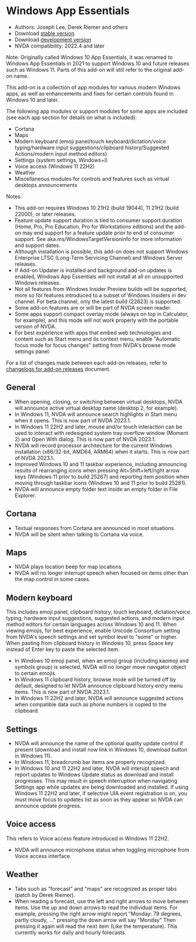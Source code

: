 # Windows App Essentials

* Authors: Joseph Lee, Derek Riemer and others
* Download [stable version][1]
* Download [development version][2]
* NVDA compatibility: 2022.4 and later

Note: Originally called Windows 10 App Essentials, it was renamed to Windows App Essentials in 2021 to support Windows 10 and future releases such as Windows 11. Parts of this add-on will still refer to the original add-on name.

This add-on is a collection of app modules for various modern Windows apps, as well as enhancements and fixes for certain controls found in Windows 10 and later.

The following app modules or support modules for some apps are included (see each app section for details on what is included):

* Cortana
* Maps
* Modern keyboard (emoji panel/touch keyboard/dictation/voice typing/hardware input suggestions/clipboard history/Suggested Actions/modern input method editors)
* Settings (system settings, Windows+I)
* Voice access (Windows 11 22H2)
* Weather
* Miscellaneous modules for controls and features such as virtual desktops announcements

Notes:

* This add-on requires Windows 10 21H2 (build 19044), 11 21H2 (build 22000), or later releases.
* Feature update support duration is tied to consumer support duration (Home, Pro, Pro Education, Pro for Workstations editions) and the add-on may end support for a feature update prior to end of consumer support. See aka.ms/WindowsTargetVersioninfo for more information and support dates.
* Although installation is possible, this add-on does not support Windows Enterprise LTSC (Long-Term Servicing Channel) and Windows Server releases.
* If Add-on Updater is installed and background add-on updates is enabled, Windows App Essentials will not install at all on unsupported Windows releases.
* Not all features from Windows Insider Preview builds will be supported, more so for features introduced to a subset of Windows Insiders in dev channel. For beta channel, only the latest build (22623) is supported.
* Some add-on features are or will be part of NVDA screen reader.
* Some apps support compact overlay mode (always on top in Calculator, for example), and this mode will not work properly with the portable version of NVDA.
* For best experience with apps that embed web technologies and content such as Start menu and its context menu, enable "Automatic focus mode for focus changes" setting from NVDA's browse mode settings panel.

For a list of changes made between each add-on releases, refer to [changelogs for add-on releases][3] document.

## General

* When opening, closing, or switching between virtual desktops, NVDA will announce active virtual desktop name (desktop 2, for example).
* In Windows 11, NVDA will announce search highlights in Start menu when it opens. This is now part of NVDA 2023.1.
* In Windows 11 22H2 and later, mouse and/or touch interaction can be used to interact with redesigned system tray overflow window (Moment 2) and Open With dialog. This is now part of NVDA 2023.1.
* NVDA will record processor architecture for the current Windows installation (x86/32-bit, AMD64, ARM64) when it starts. This is now part of NVDA 2023.1.
* Improved Windows 10 and 11 taskbar experience, including announcing results of rearranging icons when pressing Alt+Shift+left/right arrow keys (Windows 11 prior to build 25267) and reporting item position when moving through taskbar icons (Windows 10 and 11 prior to build 25281).
* NVDA will announce empty folder text inside an empty folder in File Explorer.

## Cortana

* Textual responses from Cortana are announced in most situations.
* NVDA will be silent when talking to Cortana via voice.

## Maps

* NVDA plays location beep for map locations.
* NVDA will no longer interrupt speech when focused on items other than the map control in some cases.

## Modern keyboard

This includes emoji panel, clipboard history, touch keyboard, dictation/voice typing, hardware input suggestions, suggested actions, and modern input method editors for certain languages across Windows 10 and 11. When viewing emojis, for best experience, enable Unicode Consortium setting from NVDA's speech settings and set symbol level to "some" or higher. When pasting from clipboard history in Windows 10, press Space key instead of Enter key to paste the selected item.

* In Windows 10 emoji panel, when an emoji group (including kaomoji and symbols group) is selected, NVDA will no longer move navigator object to certain emojis.
* In Windows 11 clipboard history, browse mode will be turned off by default, designed to let NVDA announce clipboard history entry menu items. This is now part of NVDA 2023.1.
* In Windows 11 22H2 and later, NVDA will announce suggested actions when compatible data such as phone numbers is copied to the clipboard.

## Settings

* NVDA will announce the name of the optional quality update control if present (download and install now link in Windows 10, download button in Windows 11).
* In Windows 11, breadcrumb bar items are properly recognized.
* In Windows 10 and 11 22H2 and later, NVDA will interupt speech and report updates to Windows Update status as download and install progresses. This may result in speech interruption when navigating Settings app while updates are being downloaded and installed. If using Windows 11 22H2 and later, if selective UIA event registration is on, you must move focus to updates list as soon as they appear so NVDA can announce update progress.

## Voice access

This refers to Voice access feature introduced in Windows 11 22H2.

* NVDA will announce microphone status when toggling microphone from Voice access interface.

## Weather

* Tabs such as "forecast" and "maps" are recognized as proper tabs (patch by Derek Riemer).
* When reading a forecast, use the left and right arrows to move between items. Use the up and down arrows to read the individual items. For example, pressing the right arrow might report "Monday: 79 degrees, partly cloudy, ..." pressing the down arrow will say "Monday" Then pressing it again will read the next item (Like the temperature). This currently works for daily and hourly forecasts.

[1]: https://addons.nvda-project.org/files/get.php?file=w10

[2]: https://addons.nvda-project.org/files/get.php?file=w10-dev

[3]: https://github.com/josephsl/wintenapps/wiki/w10changelog
